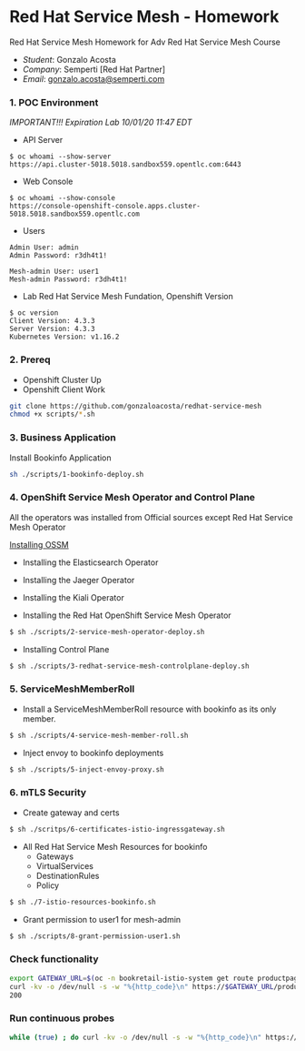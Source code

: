 # Red Hat Service Mesh - Homework

Red Hat Service Mesh Homework for Adv Red Hat Service Mesh Course

* *Student*: Gonzalo Acosta
* *Company*: Semperti [Red Hat Partner]
* *Email*: <gonzalo.acosta@semperti.com>

### 1. POC Environment

*IMPORTANT!!! Expiration Lab 10/01/20 11:47 EDT* 

* API Server

```
$ oc whoami --show-server
https://api.cluster-5018.5018.sandbox559.opentlc.com:6443
```

* Web Console

```
$ oc whoami --show-console
https://console-openshift-console.apps.cluster-5018.5018.sandbox559.opentlc.com
```

* Users

```
Admin User: admin
Admin Password: r3dh4t1!

Mesh-admin User: user1
Mesh-admin Password: r3dh4t1!
```

* Lab Red Hat Service Mesh Fundation, Openshift Version

```
$ oc version
Client Version: 4.3.3
Server Version: 4.3.3
Kubernetes Version: v1.16.2
```

### 2. Prereq

- Openshift Cluster Up
- Openshift Client Work

```bash
git clone https://github.com/gonzaloacosta/redhat-service-mesh
chmod +x scripts/*.sh
```

### 3. Business Application

Install Bookinfo Application

```bash
sh ./scripts/1-bookinfo-deploy.sh
```

### 4. OpenShift Service Mesh Operator and Control Plane

All the operators was installed from Official sources except Red Hat Service Mesh Operator

[Installing OSSM](https://docs.openshift.com/container-platform/4.3/service_mesh/service_mesh_install/installing-ossm.html)

* Installing the Elasticsearch Operator
* Installing the Jaeger Operator
* Installing the Kiali Operator

* Installing the Red Hat OpenShift Service Mesh Operator

```bash
$ sh ./scripts/2-service-mesh-operator-deploy.sh
```
* Installing Control Plane

```bash
$ sh ./scripts/3-redhat-service-mesh-controlplane-deploy.sh
```

### 5. ServiceMeshMemberRoll

* Install a ServiceMeshMemberRoll resource with bookinfo as its only member.

```bash
$ sh ./scripts/4-service-mesh-member-roll.sh
```

* Inject envoy to bookinfo deployments

```bash
$ sh ./scripts/5-inject-envoy-proxy.sh
```

### 6. mTLS Security

* Create gateway and certs

```bash
$ sh ./scritps/6-certificates-istio-ingressgateway.sh
```
* All Red Hat Service Mesh Resources for bookinfo
  * Gateways
  * VirtualServices
  * DestinationRules
  * Policy

```bash
$ sh ./7-istio-resources-bookinfo.sh
```

* Grant permission to user1 for mesh-admin

```bash
$ sh ./scripts/8-grant-permission-user1.sh
```

### Check functionality

```bash
export GATEWAY_URL=$(oc -n bookretail-istio-system get route productpage-gateway -o jsonpath='{.spec.host}')
curl -kv -o /dev/null -s -w "%{http_code}\n" https://$GATEWAY_URL/productpage
200
```

### Run continuous probes

```bash
while (true) ; do curl -kv -o /dev/null -s -w "%{http_code}\n" https://$GATEWAY_URL/productpage ; sleep .1 ; done
```




















